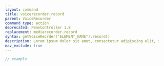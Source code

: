 ```yaml
---
layout: command
title: voicerecorder.record
parent: VoiceRecorder
command_type: action
deprecated: PennController 1.8
replacement: mediarecorder.record
syntax: getVoiceRecrder("ELEMENT_NAME").record()
description: Lorem ipsum dolor sit amet, consectetur adipiscing elit, sed do eiusmod tempor incididunt ut labore et dolore magna aliqua. Ut enim ad minim veniam, quis nostrud exercitation ullamco laboris nisi ut aliquip ex ea commodo consequat.
nav_exclude: true
---
```


```javascript
// example
```
